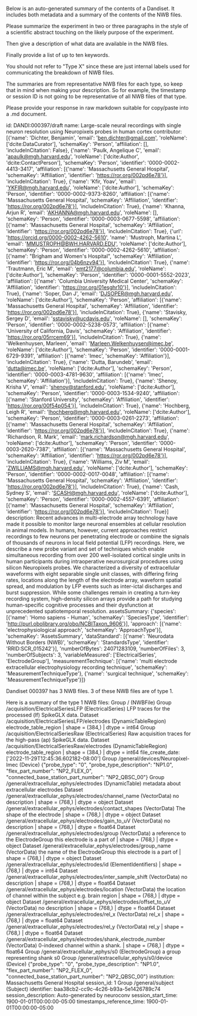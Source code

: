 
Below is an auto-generated summary of the contents of a Dandiset. It includes both metadata and a summary of the contents of the NWB files.

Please summarize the experiment in two or three paragraphs in the style of a scientific abstract touching on the likely purpose of the experiment.

Then give a description of what data are available in the NWB files.

Finally provide a list of up to ten keywords.

You should not refer to "Type X" since these are just internal labels used for communicating the breakdown of NWB files.

The summaries are from representative NWB files for each type, so keep that in mind when making your description. So for example, the timestamp or session ID is not going to be representative of all NWB files of that type.

Please provide your response in raw markdown suitable for copy/paste into a .md document.


id: DANDI:000397/draft
name: Large-scale neural recordings with single neuron resolution using Neuropixels probes in human cortex
contributor: [{'name': 'Dichter, Benjamin', 'email': 'ben.dichter@gmail.com', 'roleName': ['dcite:DataCurator'], 'schemaKey': 'Person', 'affiliation': [], 'includeInCitation': False}, {'name': 'Paulk, Angelique C', 'email': 'apaulk@mgh.harvard.edu', 'roleName': ['dcite:Author', 'dcite:ContactPerson'], 'schemaKey': 'Person', 'identifier': '0000-0002-4413-3417', 'affiliation': [{'name': 'Massachusetts General Hospital', 'schemaKey': 'Affiliation', 'identifier': 'https://ror.org/002pd6e78'}], 'includeInCitation': True}, {'name': 'Kfir, Yoav', 'email': 'YKFIR@mgh.harvard.edu', 'roleName': ['dcite:Author'], 'schemaKey': 'Person', 'identifier': '0000-0002-9373-8260', 'affiliation': [{'name': 'Massachusetts General Hospital', 'schemaKey': 'Affiliation', 'identifier': 'https://ror.org/002pd6e78'}], 'includeInCitation': True}, {'name': 'Khanna, Arjun R', 'email': 'AKHANNA@mgh.harvard.edu', 'roleName': [], 'schemaKey': 'Person', 'identifier': '0000-0003-0677-5598', 'affiliation': [{'name': 'Massachusetts General Hospital', 'schemaKey': 'Affiliation', 'identifier': 'https://ror.org/002pd6e78'}], 'includeInCitation': True}, {'url': 'https://orcid.org/0000-0002-4262-5610', 'name': 'Mustroph, Martina L', 'email': 'MMUSTROPH@BWH.HARVARD.EDU', 'roleName': ['dcite:Author'], 'schemaKey': 'Person', 'identifier': '0000-0002-4262-5610', 'affiliation': [{'name': "Brigham and Women's Hospital", 'schemaKey': 'Affiliation', 'identifier': 'https://ror.org/04b6nzv94'}], 'includeInCitation': True}, {'name': 'Trautmann, Eric M', 'email': 'emt2177@columbia.edu', 'roleName': ['dcite:Author'], 'schemaKey': 'Person', 'identifier': '0000-0001-5552-2023', 'affiliation': [{'name': 'Columbia University Medical Center', 'schemaKey': 'Affiliation', 'identifier': 'https://ror.org/01esghr10'}], 'includeInCitation': True}, {'name': 'Soper, Dan J', 'email': 'DJSOPER@mgh.harvard.edu', 'roleName': ['dcite:Author'], 'schemaKey': 'Person', 'affiliation': [{'name': 'Massachusetts General Hospital', 'schemaKey': 'Affiliation', 'identifier': 'https://ror.org/002pd6e78'}], 'includeInCitation': True}, {'name': 'Stavisky, Sergey D', 'email': 'sstavisky@ucdavis.edu', 'roleName': [], 'schemaKey': 'Person', 'identifier': '0000-0002-5238-0573', 'affiliation': [{'name': 'University of California, Davis', 'schemaKey': 'Affiliation', 'identifier': 'https://ror.org/05rrcem69'}], 'includeInCitation': True}, {'name': 'Welkenhuysen, Marleen', 'email': 'Marleen.Welkenhuysen@imec.be', 'roleName': ['dcite:Author'], 'schemaKey': 'Person', 'identifier': '0000-0001-6729-9391', 'affiliation': [{'name': 'Imec', 'schemaKey': 'Affiliation'}], 'includeInCitation': True}, {'name': 'Dutta, Barundeb', 'email': 'dutta@imec.be', 'roleName': ['dcite:Author'], 'schemaKey': 'Person', 'identifier': '0000-0003-4781-9630', 'affiliation': [{'name': 'Imec', 'schemaKey': 'Affiliation'}], 'includeInCitation': True}, {'name': 'Shenoy, Krisha V', 'email': 'shenoy@stanford.edu', 'roleName': ['dcite:Author'], 'schemaKey': 'Person', 'identifier': '0000-0003-1534-9240', 'affiliation': [{'name': 'Stanford University', 'schemaKey': 'Affiliation', 'identifier': 'https://ror.org/00f54p054'}], 'includeInCitation': True}, {'name': 'Hochberg, Leigh R', 'email': 'lhochberg@mgh.harvard.edu', 'roleName': ['dcite:Author'], 'schemaKey': 'Person', 'identifier': '0000-0003-0261-2273', 'affiliation': [{'name': 'Massachusetts General Hospital', 'schemaKey': 'Affiliation', 'identifier': 'https://ror.org/002pd6e78'}], 'includeInCitation': True}, {'name': 'Richardson, R. Mark', 'email': 'mark.richardson@mgh.harvard.edu', 'roleName': ['dcite:Author'], 'schemaKey': 'Person', 'identifier': '0000-0003-2620-7387', 'affiliation': [{'name': 'Massachusetts General Hospital', 'schemaKey': 'Affiliation', 'identifier': 'https://ror.org/002pd6e78'}], 'includeInCitation': True}, {'name': 'Williams, Ziv M', 'email': 'ZWILLIAMS@mgh.harvard.edu', 'roleName': ['dcite:Author'], 'schemaKey': 'Person', 'identifier': '0000-0002-0017-0048', 'affiliation': [{'name': 'Massachusetts General Hospital', 'schemaKey': 'Affiliation', 'identifier': 'https://ror.org/002pd6e78'}], 'includeInCitation': True}, {'name': 'Cash, Sydney S', 'email': 'SCASH@mgh.harvard.edu', 'roleName': ['dcite:Author'], 'schemaKey': 'Person', 'identifier': '0000-0002-4557-6391', 'affiliation': [{'name': 'Massachusetts General Hospital', 'schemaKey': 'Affiliation', 'identifier': 'https://ror.org/002pd6e78'}], 'includeInCitation': True}]
description: Recent advances in multi-electrode array technology have made it possible to monitor large neuronal ensembles at cellular resolution in animal models. In humans, however, current approaches restrict recordings to few neurons per penetrating electrode or combine the signals of thousands of neurons in local field potential (LFP) recordings. Here, we describe a new probe variant and set of techniques which enable simultaneous recording from over 200 well-isolated cortical single units in human participants during intraoperative neurosurgical procedures using silicon Neuropixels probes. We characterized a diversity of extracellular waveforms with eight separable single unit classes, with differing firing rates, locations along the length of the electrode array, waveform spatial spread, and modulation by LFP events such as inter-ictal discharges and burst suppression. While some challenges remain in creating a turn-key recording system, high-density silicon arrays provide a path for studying human-specific cognitive processes and their dysfunction at unprecedented spatiotemporal resolution. 
assetsSummary: {'species': [{'name': 'Homo sapiens - Human', 'schemaKey': 'SpeciesType', 'identifier': 'http://purl.obolibrary.org/obo/NCBITaxon_9606'}], 'approach': [{'name': 'electrophysiological approach', 'schemaKey': 'ApproachType'}], 'schemaKey': 'AssetsSummary', 'dataStandard': [{'name': 'Neurodata Without Borders (NWB)', 'schemaKey': 'StandardsType', 'identifier': 'RRID:SCR_015242'}], 'numberOfBytes': 24071283109, 'numberOfFiles': 3, 'numberOfSubjects': 3, 'variableMeasured': ['ElectricalSeries', 'ElectrodeGroup'], 'measurementTechnique': [{'name': 'multi electrode extracellular electrophysiology recording technique', 'schemaKey': 'MeasurementTechniqueType'}, {'name': 'surgical technique', 'schemaKey': 'MeasurementTechniqueType'}]}

Dandiset 000397 has 3 NWB files.
3 of these NWB files are of type 1.


Here is a summary of the type 1 NWB files:
  Group / (NWBFile) 
  Group /acquisition/ElectricalSeriesLFP (ElectricalSeries) LFP traces for the processed (lf) SpikeGLX data.
  Dataset /acquisition/ElectricalSeriesLFP/electrodes (DynamicTableRegion) electrode_table_region | shape = (384,) | dtype = int64
  Group /acquisition/ElectricalSeriesRaw (ElectricalSeries) Raw acquisition traces for the high-pass (ap) SpikeGLX data.
  Dataset /acquisition/ElectricalSeriesRaw/electrodes (DynamicTableRegion) electrode_table_region | shape = (384,) | dtype = int64
  file_create_date: ['2022-11-29T12:45:36.602182-08:00']
  Group /general/devices/Neuropixel-Imec (Device) {"probe_type": "0", "probe_type_description": "NP1.0", "flex_part_number": "NP2_FLEX_0", "connected_base_station_part_number": "NP2_QBSC_00"}
  Group /general/extracellular_ephys/electrodes (DynamicTable) metadata about extracellular electrodes
  Dataset /general/extracellular_ephys/electrodes/channel_name (VectorData) no description | shape = (768,) | dtype = object
  Dataset /general/extracellular_ephys/electrodes/contact_shapes (VectorData) The shape of the electrode | shape = (768,) | dtype = object
  Dataset /general/extracellular_ephys/electrodes/gain_to_uV (VectorData) no description | shape = (768,) | dtype = float64
  Dataset /general/extracellular_ephys/electrodes/group (VectorData) a reference to the ElectrodeGroup this electrode is a part of | shape = (768,) | dtype = object
  Dataset /general/extracellular_ephys/electrodes/group_name (VectorData) the name of the ElectrodeGroup this electrode is a part of | shape = (768,) | dtype = object
  Dataset /general/extracellular_ephys/electrodes/id (ElementIdentifiers)  | shape = (768,) | dtype = int64
  Dataset /general/extracellular_ephys/electrodes/inter_sample_shift (VectorData) no description | shape = (768,) | dtype = float64
  Dataset /general/extracellular_ephys/electrodes/location (VectorData) the location of channel within the subject e.g. brain region | shape = (768,) | dtype = object
  Dataset /general/extracellular_ephys/electrodes/offset_to_uV (VectorData) no description | shape = (768,) | dtype = float64
  Dataset /general/extracellular_ephys/electrodes/rel_x (VectorData) rel_x | shape = (768,) | dtype = float64
  Dataset /general/extracellular_ephys/electrodes/rel_y (VectorData) rel_y | shape = (768,) | dtype = float64
  Dataset /general/extracellular_ephys/electrodes/shank_electrode_number (VectorData) 0-indexed channel within a shank. | shape = (768,) | dtype = float64
  Group /general/extracellular_ephys/s0 (ElectrodeGroup) a group representing shank s0
  Group /general/extracellular_ephys/s0/device (Device) {"probe_type": "0", "probe_type_description": "NP1.0", "flex_part_number": "NP2_FLEX_0", "connected_base_station_part_number": "NP2_QBSC_00"}
  institution: Massachusetts General Hospital
  session_id: 1
  Group /general/subject (Subject) 
  identifier: baa38cb2-cc9c-4c26-b93a-5e1426789c74
  session_description: Auto-generated by neuroconv
  session_start_time: 1900-01-01T00:00:00-05:00
  timestamps_reference_time: 1900-01-01T00:00:00-05:00
